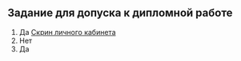 
## Задание для допуска к дипломной работе
1. Да [Скрин личного кабинета](https://github.com/keeper521/devops-netology/edit/main/Diplom-1/1.jpg)
2. Нет
3. Да
